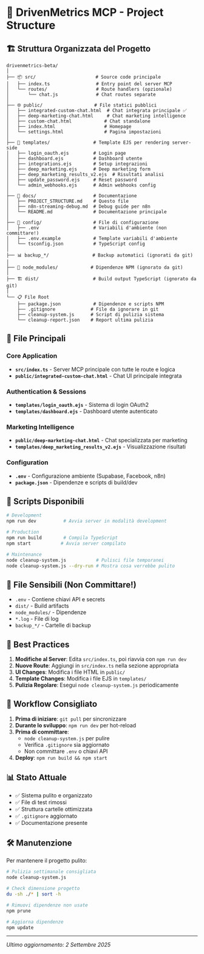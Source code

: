 # 📁 DrivenMetrics MCP - Project Structure

## 🏗️ Struttura Organizzata del Progetto

```
drivenmetrics-beta/
│
├── 📦 src/                      # Source code principale
│   ├── index.ts                 # Entry point del server MCP
│   └── routes/                  # Route handlers (opzionale)
│       └── chat.js              # Chat routes separate
│
├── 🌐 public/                   # File statici pubblici
│   ├── integrated-custom-chat.html  # Chat integrata principale ✅
│   ├── deep-marketing-chat.html     # Chat marketing intelligence
│   ├── custom-chat.html            # Chat standalone
│   ├── index.html                  # Homepage
│   └── settings.html               # Pagina impostazioni
│
├── 🎨 templates/                # Template EJS per rendering server-side
│   ├── login_oauth.ejs         # Login page
│   ├── dashboard.ejs           # Dashboard utente
│   ├── integrations.ejs        # Setup integrazioni
│   ├── deep_marketing.ejs      # Deep marketing form
│   ├── deep_marketing_results_v2.ejs  # Risultati analisi
│   ├── update_password.ejs     # Reset password
│   └── admin_webhooks.ejs      # Admin webhooks config
│
├── 📄 docs/                     # Documentazione
│   ├── PROJECT_STRUCTURE.md    # Questo file
│   ├── n8n-streaming-debug.md  # Debug guide per n8n
│   └── README.md               # Documentazione principale
│
├── 🔧 config/                   # File di configurazione
│   ├── .env                    # Variabili d'ambiente (non committare!)
│   ├── .env.example            # Template variabili d'ambiente
│   └── tsconfig.json           # TypeScript config
│
├── 📊 backup_*/                # Backup automatici (ignorati da git)
│
├── 🚫 node_modules/            # Dipendenze NPM (ignorato da git)
│
├── 🏗️ dist/                    # Build output TypeScript (ignorato da git)
│
└── 📋 File Root
    ├── package.json            # Dipendenze e scripts NPM
    ├── .gitignore             # File da ignorare in git
    ├── cleanup-system.js      # Script di pulizia sistema
    └── cleanup-report.json    # Report ultima pulizia

```

## 🎯 File Principali

### Core Application
- **`src/index.ts`** - Server MCP principale con tutte le route e logica
- **`public/integrated-custom-chat.html`** - Chat UI principale integrata

### Authentication & Sessions
- **`templates/login_oauth.ejs`** - Sistema di login OAuth2
- **`templates/dashboard.ejs`** - Dashboard utente autenticato

### Marketing Intelligence
- **`public/deep-marketing-chat.html`** - Chat specializzata per marketing
- **`templates/deep_marketing_results_v2.ejs`** - Visualizzazione risultati

### Configuration
- **`.env`** - Configurazione ambiente (Supabase, Facebook, n8n)
- **`package.json`** - Dipendenze e scripts di build/dev

## 🚀 Scripts Disponibili

```bash
# Development
npm run dev          # Avvia server in modalità development

# Production
npm run build        # Compila TypeScript
npm start           # Avvia server compilato

# Maintenance
node cleanup-system.js           # Pulisci file temporanei
node cleanup-system.js --dry-run # Mostra cosa verrebbe pulito
```

## 🔐 File Sensibili (Non Committare!)

- `.env` - Contiene chiavi API e secrets
- `dist/` - Build artifacts
- `node_modules/` - Dipendenze
- `*.log` - File di log
- `backup_*/` - Cartelle di backup

## 📝 Best Practices

1. **Modifiche al Server**: Edita `src/index.ts`, poi riavvia con `npm run dev`
2. **Nuove Route**: Aggiungi in `src/index.ts` nella sezione appropriata
3. **UI Changes**: Modifica i file HTML in `public/`
4. **Template Changes**: Modifica i file EJS in `templates/`
5. **Pulizia Regolare**: Esegui `node cleanup-system.js` periodicamente

## 🔄 Workflow Consigliato

1. **Prima di iniziare**: `git pull` per sincronizzare
2. **Durante lo sviluppo**: `npm run dev` per hot-reload
3. **Prima di committare**: 
   - `node cleanup-system.js` per pulire
   - Verifica `.gitignore` sia aggiornato
   - Non committare `.env` o chiavi API
4. **Deploy**: `npm run build && npm start`

## 📊 Stato Attuale

- ✅ Sistema pulito e organizzato
- ✅ File di test rimossi
- ✅ Struttura cartelle ottimizzata
- ✅ `.gitignore` aggiornato
- ✅ Documentazione presente

## 🛠️ Manutenzione

Per mantenere il progetto pulito:

```bash
# Pulizia settimanale consigliata
node cleanup-system.js

# Check dimensione progetto
du -sh ./* | sort -h

# Rimuovi dipendenze non usate
npm prune

# Aggiorna dipendenze
npm update
```

---
*Ultimo aggiornamento: 2 Settembre 2025*